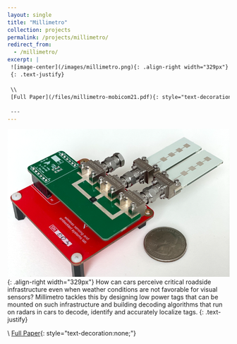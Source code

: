 ```yaml
---
layout: single
title: "Millimetro"
collection: projects
permalink: /projects/millimetro/
redirect_from: 
  - /millimetro/
excerpt: |
 ![image-center](/images/millimetro.png){: .align-right width="329px"} How can cars perceive critical roadside infrastructure even when weather conditions are not favorable for visual sensors? Millimetro tackles this by designing low power tags that can be mounted on such infrastructure and building decoding algorithms that run on radars in cars to decode, identify and accurately localize tags. 
 {: .text-justify}

 \\
 [Full Paper](/files/millimetro-mobicom21.pdf){: style="text-decoration:none;"}
 
 ---
---
```

 ![image-center](/images/millimetro.png){: .align-right width="329px"} How can cars perceive critical roadside infrastructure even when weather conditions are not favorable for visual sensors? Millimetro tackles this by designing low power tags that can be mounted on such infrastructure and building decoding algorithms that run on radars in cars to decode, identify and accurately localize tags. 
 {: .text-justify}

 \\
 [Full Paper](/files/millimetro-mobicom21.pdf){: style="text-decoration:none;"}